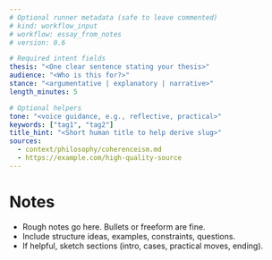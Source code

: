 ```yaml
---
# Optional runner metadata (safe to leave commented)
# kind: workflow_input
# workflow: essay_from_notes
# version: 0.6

# Required intent fields
thesis: "<One clear sentence stating your thesis>"
audience: "<Who is this for?>"
stance: "<argumentative | explanatory | narrative>"
length_minutes: 5

# Optional helpers
tone: "<voice guidance, e.g., reflective, practical>"
keywords: ["tag1", "tag2"]
title_hint: "<Short human title to help derive slug>"
sources:
  - context/philosophy/coherenceism.md
  - https://example.com/high-quality-source
---
```


# Notes
- Rough notes go here. Bullets or freeform are fine.
- Include structure ideas, examples, constraints, questions.
- If helpful, sketch sections (intro, cases, practical moves, ending).

